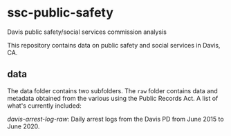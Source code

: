 # ssc-public-safety
Davis public safety/social services commission analysis

This repository contains data on public safety and social services in Davis, CA.

## data

The data folder contains two subfolders. The `raw` folder contains data and metadata obtained from the various using the Public Records Act. A list of what's currently included:

_davis-arrest-log-raw_: Daily arrest logs from the Davis PD from June 2015 to June 2020.
